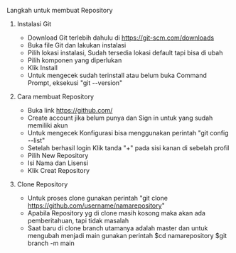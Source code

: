 Langkah untuk membuat Repository
  1. Instalasi Git
      - Download Git terlebih dahulu di https://git-scm.com/downloads
      - Buka file Git dan lakukan instalasi
      - Pilih lokasi instalasi, Sudah tersedia lokasi default tapi bisa di ubah
      - Pilih komponen yang diperlukan
      - Klik Install
      - Untuk mengecek sudah terinstall atau belum buka Command Prompt, eksekusi "git --version"
      
  2. Cara membuat Repository
      - Buka link https://github.com/
      - Create account jika belum punya dan Sign in untuk yang sudah memiliki akun
      - Untuk mengecek Konfigurasi bisa menggunakan perintah "git config --list"
      - Setelah berhasil login Klik tanda "+" pada sisi kanan di sebelah profil
      - Pilih New Repository
      - Isi Nama dan Lisensi
      - Klik Creat Repository
      
  3. Clone Repository
      - Untuk proses clone gunakan perintah "git clone https://github.com/username/namarepository"
      - Apabila Repository yg di clone masih kosong maka akan ada pemberitahuan, tapi tidak masalah
      - Saat baru di clone branch utamanya adalah master dan untuk mengubah menjadi main gunakan perintah
        $cd namarepository
        $git branch -m main
      
      
